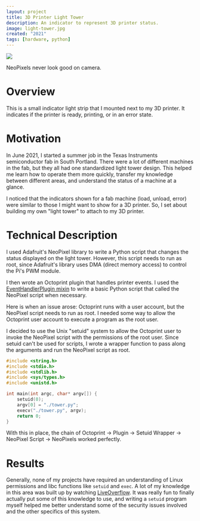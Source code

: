 ```yaml
---
layout: project
title: 3D Printer Light Tower
description: An indicator to represent 3D printer status.
image: light-tower.jpg
created: "2021"
tags: [hardware, python]
---
```


![](light-tower.jpg)

<Caption>NeoPixels never look good on camera.</Caption>

# Overview

This is a small indicator light strip that I mounted next to my 3D printer. It indicates if the printer is ready, printing, or in an error state.

# Motivation

In June 2021, I started a summer job in the Texas Instruments semiconductor fab in South Portland. There were a lot of different machines in the fab, but they all had one standardized light tower design. This helped me learn how to operate them more quickly, transfer my knowledge between different areas, and understand the status of a machine at a glance.

I noticed that the indicators shown for a fab machine (load, unload, error) were similar to those I might want to show for a 3D printer. So, I set about building my own "light tower" to attach to my 3D printer.

# Technical Description

I used Adafruit's NeoPixel library to write a Python script that changes the status displayed on the light tower. However, this script needs to run as root, since Adafruit's library uses DMA (direct memory access) to control the Pi's PWM module.

I then wrote an Octoprint plugin that handles printer events. I used the [EventHandlerPlugin mixin](https://docs.octoprint.org/en/master/plugins/mixins.html#eventhandlerplugin) to write a basic Python script that called the NeoPixel script when necessary.

Here is when an issue arose: Octoprint runs with a user account, but the NeoPixel script needs to run as root. I needed some way to allow the Octoprint user account to execute a program as the root user.

I decided to use the Unix "setuid" system to allow the Octoprint user to invoke the NeoPixel script with the permissions of the root user. Since setuid can't be used for scripts, I wrote a wrapper function to pass along the arguments and run the NeoPixel script as root.

```c
#include <string.h>
#include <stdio.h>
#include <stdlib.h>
#include <sys/types.h>
#include <unistd.h>

int main(int argc, char* argv[]) {
    setuid(0);
    argv[0] = "./tower.py";
    execv("./tower.py", argv);
    return 0;
}
```

With this in place, the chain of Octoprint -> Plugin -> Setuid Wrapper -> NeoPixel Script -> NeoPixels worked perfectly.

# Results

Generally, none of my projects have required an understanding of Linux permissions and libc functions like `setuid` and `exec`. A lot of my knowledge in this area was built up by watching [LiveOverflow](https://www.youtube.com/channel/UClcE-kVhqyiHCcjYwcpfj9w). It was really fun to finally actually put some of this knowledge to use, and writing a `setuid` program myself helped me better understand some of the security issues involved and the other specifics of this system.
